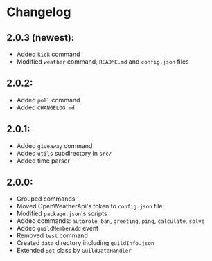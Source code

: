 # Changelog

## 2.0.3 (newest):
- Added `kick` command
- Modified `weather` command, `README.md` and `config.json` files
## 2.0.2:
- Added `poll` command
- Added `CHANGELOG.md`
## 2.0.1:
- Added `giveaway` command
- Added `utils` subdirectory in `src/`
- Added time parser
## 2.0.0:
- Grouped commands
- Moved OpenWeatherApi's token to `config.json` file
- Modified `package.json`'s scripts
- Added commands: `autorole`, `ban`, `greeting`, `ping`, `calculate`, `solve`
- Added `guildMemberAdd` event
- Removed `test` command
- Created `data` directory including `guildInfo.json`
- Extended `Bot` class by `GuildDataHandler`